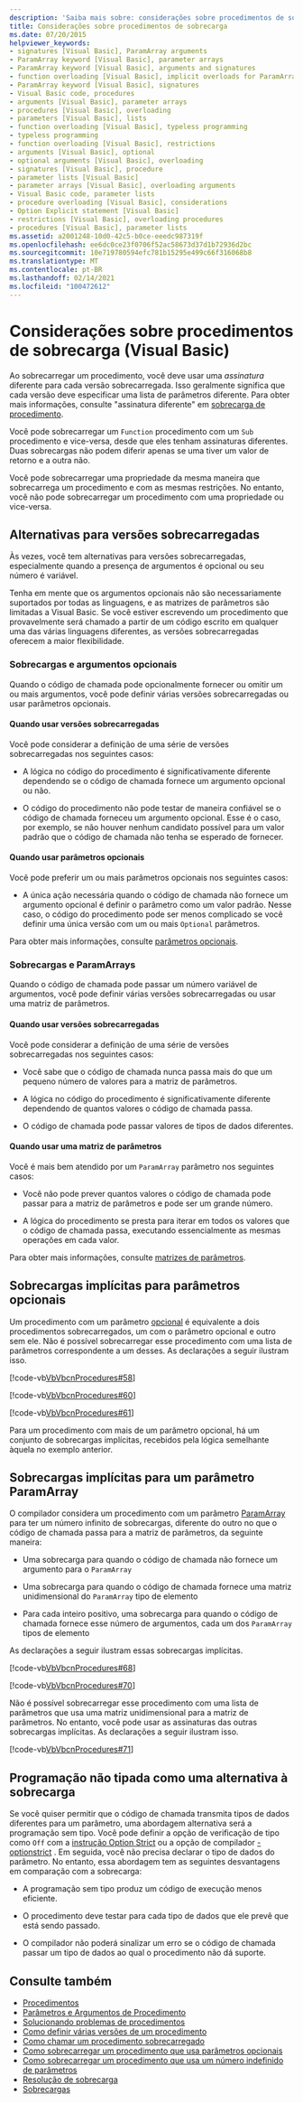 ```yaml
---
description: 'Saiba mais sobre: considerações sobre procedimentos de sobrecarga (Visual Basic)'
title: Considerações sobre procedimentos de sobrecarga
ms.date: 07/20/2015
helpviewer_keywords:
- signatures [Visual Basic], ParamArray arguments
- ParamArray keyword [Visual Basic], parameter arrays
- ParamArray keyword [Visual Basic], arguments and signatures
- function overloading [Visual Basic], implicit overloads for ParamArray
- ParamArray keyword [Visual Basic], signatures
- Visual Basic code, procedures
- arguments [Visual Basic], parameter arrays
- procedures [Visual Basic], overloading
- parameters [Visual Basic], lists
- function overloading [Visual Basic], typeless programming
- typeless programming
- function overloading [Visual Basic], restrictions
- arguments [Visual Basic], optional
- optional arguments [Visual Basic], overloading
- signatures [Visual Basic], procedure
- parameter lists [Visual Basic]
- parameter arrays [Visual Basic], overloading arguments
- Visual Basic code, parameter lists
- procedure overloading [Visual Basic], considerations
- Option Explicit statement [Visual Basic]
- restrictions [Visual Basic], overloading procedures
- procedures [Visual Basic], parameter lists
ms.assetid: a2001248-10d0-42c5-b0ce-eeedc987319f
ms.openlocfilehash: ee6dc0ce23f0706f52ac58673d37d1b72936d2bc
ms.sourcegitcommit: 10e719780594efc781b15295e499c66f316068b8
ms.translationtype: MT
ms.contentlocale: pt-BR
ms.lasthandoff: 02/14/2021
ms.locfileid: "100472612"
---
```

# <a name="considerations-in-overloading-procedures-visual-basic"></a>Considerações sobre procedimentos de sobrecarga (Visual Basic)

Ao sobrecarregar um procedimento, você deve usar uma *assinatura* diferente para cada versão sobrecarregada. Isso geralmente significa que cada versão deve especificar uma lista de parâmetros diferente. Para obter mais informações, consulte "assinatura diferente" em [sobrecarga de procedimento](./procedure-overloading.md).  
  
 Você pode sobrecarregar um `Function` procedimento com um `Sub` procedimento e vice-versa, desde que eles tenham assinaturas diferentes. Duas sobrecargas não podem diferir apenas se uma tiver um valor de retorno e a outra não.  
  
 Você pode sobrecarregar uma propriedade da mesma maneira que sobrecarrega um procedimento e com as mesmas restrições. No entanto, você não pode sobrecarregar um procedimento com uma propriedade ou vice-versa.  
  
## <a name="alternatives-to-overloaded-versions"></a>Alternativas para versões sobrecarregadas  

 Às vezes, você tem alternativas para versões sobrecarregadas, especialmente quando a presença de argumentos é opcional ou seu número é variável.  
  
 Tenha em mente que os argumentos opcionais não são necessariamente suportados por todas as linguagens, e as matrizes de parâmetros são limitadas a Visual Basic. Se você estiver escrevendo um procedimento que provavelmente será chamado a partir de um código escrito em qualquer uma das várias linguagens diferentes, as versões sobrecarregadas oferecem a maior flexibilidade.  
  
### <a name="overloads-and-optional-arguments"></a>Sobrecargas e argumentos opcionais  

 Quando o código de chamada pode opcionalmente fornecer ou omitir um ou mais argumentos, você pode definir várias versões sobrecarregadas ou usar parâmetros opcionais.  
  
#### <a name="when-to-use-overloaded-versions"></a>Quando usar versões sobrecarregadas  

 Você pode considerar a definição de uma série de versões sobrecarregadas nos seguintes casos:  
  
- A lógica no código do procedimento é significativamente diferente dependendo se o código de chamada fornece um argumento opcional ou não.  
  
- O código do procedimento não pode testar de maneira confiável se o código de chamada forneceu um argumento opcional. Esse é o caso, por exemplo, se não houver nenhum candidato possível para um valor padrão que o código de chamada não tenha se esperado de fornecer.  
  
#### <a name="when-to-use-optional-parameters"></a>Quando usar parâmetros opcionais  

 Você pode preferir um ou mais parâmetros opcionais nos seguintes casos:  
  
- A única ação necessária quando o código de chamada não fornece um argumento opcional é definir o parâmetro como um valor padrão. Nesse caso, o código do procedimento pode ser menos complicado se você definir uma única versão com um ou mais `Optional` parâmetros.  
  
 Para obter mais informações, consulte [parâmetros opcionais](./optional-parameters.md).  
  
### <a name="overloads-and-paramarrays"></a>Sobrecargas e ParamArrays  

 Quando o código de chamada pode passar um número variável de argumentos, você pode definir várias versões sobrecarregadas ou usar uma matriz de parâmetros.  
  
#### <a name="when-to-use-overloaded-versions"></a>Quando usar versões sobrecarregadas  

 Você pode considerar a definição de uma série de versões sobrecarregadas nos seguintes casos:  
  
- Você sabe que o código de chamada nunca passa mais do que um pequeno número de valores para a matriz de parâmetros.  
  
- A lógica no código do procedimento é significativamente diferente dependendo de quantos valores o código de chamada passa.  
  
- O código de chamada pode passar valores de tipos de dados diferentes.  
  
#### <a name="when-to-use-a-parameter-array"></a>Quando usar uma matriz de parâmetros  

 Você é mais bem atendido por um `ParamArray` parâmetro nos seguintes casos:  
  
- Você não pode prever quantos valores o código de chamada pode passar para a matriz de parâmetros e pode ser um grande número.  
  
- A lógica do procedimento se presta para iterar em todos os valores que o código de chamada passa, executando essencialmente as mesmas operações em cada valor.  
  
 Para obter mais informações, consulte [matrizes de parâmetros](./parameter-arrays.md).  
  
## <a name="implicit-overloads-for-optional-parameters"></a>Sobrecargas implícitas para parâmetros opcionais  

 Um procedimento com um parâmetro [opcional](../../../language-reference/modifiers/optional.md) é equivalente a dois procedimentos sobrecarregados, um com o parâmetro opcional e outro sem ele. Não é possível sobrecarregar esse procedimento com uma lista de parâmetros correspondente a um desses. As declarações a seguir ilustram isso.  
  
 [!code-vb[VbVbcnProcedures#58](~/samples/snippets/visualbasic/VS_Snippets_VBCSharp/VbVbcnProcedures/VB/Class1.vb#58)]  
  
 [!code-vb[VbVbcnProcedures#60](~/samples/snippets/visualbasic/VS_Snippets_VBCSharp/VbVbcnProcedures/VB/Class1.vb#60)]  
  
 [!code-vb[VbVbcnProcedures#61](~/samples/snippets/visualbasic/VS_Snippets_VBCSharp/VbVbcnProcedures/VB/Class1.vb#61)]  
  
 Para um procedimento com mais de um parâmetro opcional, há um conjunto de sobrecargas implícitas, recebidos pela lógica semelhante àquela no exemplo anterior.  
  
## <a name="implicit-overloads-for-a-paramarray-parameter"></a>Sobrecargas implícitas para um parâmetro ParamArray  

 O compilador considera um procedimento com um parâmetro [ParamArray](../../../language-reference/modifiers/paramarray.md) para ter um número infinito de sobrecargas, diferente do outro no que o código de chamada passa para a matriz de parâmetros, da seguinte maneira:  
  
- Uma sobrecarga para quando o código de chamada não fornece um argumento para o `ParamArray`  
  
- Uma sobrecarga para quando o código de chamada fornece uma matriz unidimensional do `ParamArray` tipo de elemento  
  
- Para cada inteiro positivo, uma sobrecarga para quando o código de chamada fornece esse número de argumentos, cada um dos `ParamArray` tipos de elemento  
  
 As declarações a seguir ilustram essas sobrecargas implícitas.  
  
 [!code-vb[VbVbcnProcedures#68](~/samples/snippets/visualbasic/VS_Snippets_VBCSharp/VbVbcnProcedures/VB/Class1.vb#68)]  
  
 [!code-vb[VbVbcnProcedures#70](~/samples/snippets/visualbasic/VS_Snippets_VBCSharp/VbVbcnProcedures/VB/Class1.vb#70)]  
  
 Não é possível sobrecarregar esse procedimento com uma lista de parâmetros que usa uma matriz unidimensional para a matriz de parâmetros. No entanto, você pode usar as assinaturas das outras sobrecargas implícitas. As declarações a seguir ilustram isso.  
  
 [!code-vb[VbVbcnProcedures#71](~/samples/snippets/visualbasic/VS_Snippets_VBCSharp/VbVbcnProcedures/VB/Class1.vb#71)]  
  
## <a name="typeless-programming-as-an-alternative-to-overloading"></a>Programação não tipada como uma alternativa à sobrecarga  

 Se você quiser permitir que o código de chamada transmita tipos de dados diferentes para um parâmetro, uma abordagem alternativa será a programação sem tipo. Você pode definir a opção de verificação de tipo como `Off` com a [instrução Option Strict](../../../language-reference/statements/option-strict-statement.md) ou a opção de compilador [-optionstrict](../../../reference/command-line-compiler/optionstrict.md) . Em seguida, você não precisa declarar o tipo de dados do parâmetro. No entanto, essa abordagem tem as seguintes desvantagens em comparação com a sobrecarga:  
  
- A programação sem tipo produz um código de execução menos eficiente.  
  
- O procedimento deve testar para cada tipo de dados que ele prevê que está sendo passado.  
  
- O compilador não poderá sinalizar um erro se o código de chamada passar um tipo de dados ao qual o procedimento não dá suporte.  
  
## <a name="see-also"></a>Consulte também

- [Procedimentos](./index.md)
- [Parâmetros e Argumentos de Procedimento](./procedure-parameters-and-arguments.md)
- [Solucionando problemas de procedimentos](./troubleshooting-procedures.md)
- [Como definir várias versões de um procedimento](./how-to-define-multiple-versions-of-a-procedure.md)
- [Como chamar um procedimento sobrecarregado](./how-to-call-an-overloaded-procedure.md)
- [Como sobrecarregar um procedimento que usa parâmetros opcionais](./how-to-overload-a-procedure-that-takes-optional-parameters.md)
- [Como sobrecarregar um procedimento que usa um número indefinido de parâmetros](./how-to-overload-a-procedure-that-takes-an-indefinite-number-of-parameters.md)
- [Resolução de sobrecarga](./overload-resolution.md)
- [Sobrecargas](../../../language-reference/modifiers/overloads.md)
